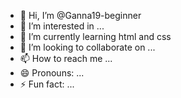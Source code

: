 - 👋 Hi, I’m @Ganna19-beginner
- 👀 I’m interested in ...
- 🌱 I’m currently learning  html and css
- 💞️ I’m looking to collaborate on ...
- 📫 How to reach me ...
- 😄 Pronouns: ...
- ⚡ Fun fact: ...

<!---
Ganna19-beginner/Ganna19-beginner is a ✨ special ✨ repository because its `README.md` (this file) appears on your GitHub profile.
You can click the Preview link to take a look at your changes.
--->
